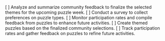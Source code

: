 [ ] Analyze and summarize community feedback to finalize the selected themes for the upcoming puzzle week.
[ ] Conduct a survey to collect preferences on puzzle types.
[ ] Monitor participation rates and compile feedback from puzzles to enhance future activities.
[ ] Create themed puzzles based on the finalized community selections.
[ ] Track participation rates and gather feedback on puzzles to refine future activities.
